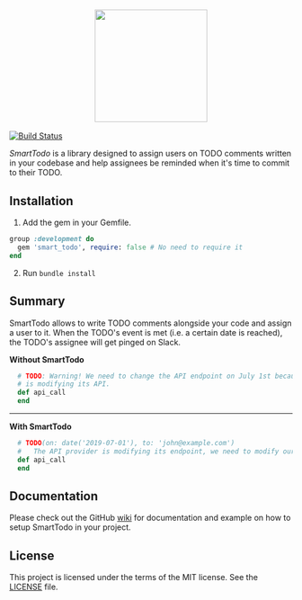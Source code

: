 <h3 align="center">
  <img src="https://user-images.githubusercontent.com/8122246/61341925-b936d180-a848-11e9-95c1-0d2f398c51b1.png?raw=true" width="200">
</h3>

[![Build Status](https://github.com/Shopify/smart_todo/workflows/CI/badge.svg)](https://github.com/Shopify/smart_todo/actions?query=workflow%3ACI)

_SmartTodo_  is a library designed to assign users on TODO comments written in your codebase and help assignees be reminded when it's time to commit to their TODO.

Installation
-----------
1) Add the gem in your Gemfile.
```ruby
group :development do
  gem 'smart_todo', require: false # No need to require it
end
```
2) Run `bundle install`


Summary
---------
SmartTodo allows to write TODO comments alongside your code and assign a user to it.
When the TODO's event is met (i.e. a certain date is reached), the TODO's assignee will get pinged on Slack.

**Without SmartTodo**
```ruby
  # TODO: Warning! We need to change the API endpoint on July 1st because the provider
  # is modifying its API.
  def api_call
  end
```

-------------------

**With SmartTodo**
```ruby
  # TODO(on: date('2019-07-01'), to: 'john@example.com')
  #   The API provider is modifying its endpoint, we need to modify our code.
  def api_call
  end
```

Documentation
----------------
Please check out the GitHub [wiki](https://github.com/Shopify/smart_todo/wiki) for documentation and example on how to setup SmartTodo in your project.

License
--------
This project is licensed under the terms of the MIT license. See the [LICENSE](LICENSE.txt) file.
